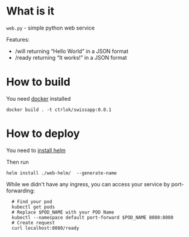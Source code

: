 # What is it
`web.py` - simple python web service

Features:

- /will​ returning “Hello World” in a JSON format
- /ready​ returning “It works!” in a JSON format

# How to build
You need [docker](https://docs.docker.com/docker-for-mac/) installed

```shell script
docker build . -t ctrlok/swissapp:0.0.1
```

# How to deploy

You need to [install helm](https://helm.sh/docs/intro/install/)

Then run

```shell script
helm install ./web-helm/  --generate-name
```

While we didn't have any ingress, you can access your service by port-forwarding:

```shell script
  # Find your pod
  kubectl get pods
  # Replace $POD_NAME with your POD Name
  kubectl --namespace default port-forward $POD_NAME 8080:8080
  # Create request
  curl localhost:8080/ready
```
